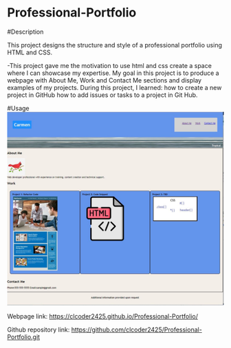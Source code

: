 # Professional-Portfolio

#Description

This project designs the structure and style of a professional portfolio using HTML and CSS.

-This project gave me the motivation to use html and css create a space where I can showcase my expertise. My goal in this project is to produce a webpage with About Me, Work and Contact Me sections and display examples of my projects.
During this project, I learned:
how to create a new project in GitHub
how to add issues or tasks to a project in Git Hub.

#Usage
![Professional Portfolio](./assets/images/challenge3_screenshot.jpg)

Webpage link: https://clcoder2425.github.io/Professional-Portfolio/

Github repository link: https://github.com/clcoder2425/Professional-Portfolio.git
